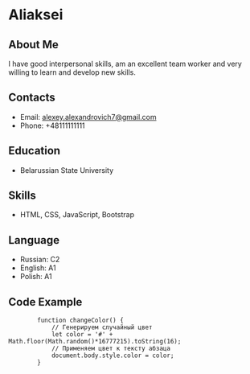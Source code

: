 # Aliaksei 

## About Me
I have good interpersonal skills, am an excellent team worker and very willing to learn and develop new skills.

## Contacts

- Email: alexey.alexandrovich7@gmail.com
- Phone: +48111111111

## Education

- Belarussian State University

## Skills

- HTML, CSS, JavaScript, Bootstrap

## Language

- Russian: C2
- English: A1
- Polish: A1

## Code Example

            function changeColor() {
                // Генерируем случайный цвет
                let color = '#' + Math.floor(Math.random()*16777215).toString(16);
                // Применяем цвет к тексту абзаца
                document.body.style.color = color;
            }